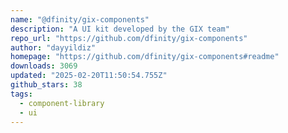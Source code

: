 ```yaml
---
name: "@dfinity/gix-components"
description: "A UI kit developed by the GIX team"
repo_url: "https://github.com/dfinity/gix-components"
author: "dayyildiz"
homepage: "https://github.com/dfinity/gix-components#readme"
downloads: 3069
updated: "2025-02-20T11:50:54.755Z"
github_stars: 38
tags: 
  - component-library
  - ui
---
```

